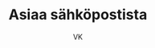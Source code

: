 ---
title: "Asiaa sähköpostista"

tags:
  - sahkoposti


author: VK

link-pdf: https://www.entersenior.fi/@Bin/2086601/S%C3%A4hk%C3%B6postin+perusk%C3%A4ytt%C3%B6+ohje.pdf
link-pptx: https://www.entersenior.fi/@Bin/2086598/S%C3%A4hk%C3%B6postin+perusk%C3%A4ytt%C3%B6+kalvot.pdf
---